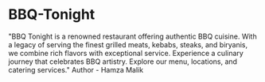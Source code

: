# BBQ-Tonight
"BBQ Tonight is a renowned restaurant offering authentic BBQ cuisine. With a legacy of serving the finest grilled meats, kebabs, steaks, and biryanis, we combine rich flavors with exceptional service. Experience a culinary journey that celebrates BBQ artistry. Explore our menu, locations, and catering services."
Author - Hamza Malik
